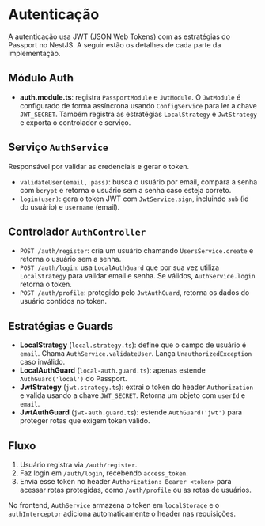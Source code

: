 # Autenticação

A autenticação usa JWT (JSON Web Tokens) com as estratégias do Passport no NestJS. A seguir estão os detalhes de cada parte da implementação.

## Módulo Auth

- **auth.module.ts**: registra `PassportModule` e `JwtModule`. O `JwtModule` é configurado de forma assíncrona usando `ConfigService` para ler a chave `JWT_SECRET`. Também registra as estratégias `LocalStrategy` e `JwtStrategy` e exporta o controlador e serviço.

## Serviço `AuthService`

Responsável por validar as credenciais e gerar o token.

- `validateUser(email, pass)`: busca o usuário por email, compara a senha com `bcrypt` e retorna o usuário sem a senha caso esteja correto.
- `login(user)`: gera o token JWT com `JwtService.sign`, incluindo `sub` (id do usuário) e `username` (email).

## Controlador `AuthController`

- `POST /auth/register`: cria um usuário chamando `UsersService.create` e retorna o usuário sem a senha.
- `POST /auth/login`: usa `LocalAuthGuard` que por sua vez utiliza `LocalStrategy` para validar email e senha. Se válidos, `AuthService.login` retorna o token.
- `POST /auth/profile`: protegido pelo `JwtAuthGuard`, retorna os dados do usuário contidos no token.

## Estratégias e Guards

- **LocalStrategy** (`local.strategy.ts`): define que o campo de usuário é `email`. Chama `AuthService.validateUser`. Lança `UnauthorizedException` caso inválido.
- **LocalAuthGuard** (`local-auth.guard.ts`): apenas estende `AuthGuard('local')` do Passport.
- **JwtStrategy** (`jwt.strategy.ts`): extrai o token do header `Authorization` e valida usando a chave `JWT_SECRET`. Retorna um objeto com `userId` e `email`.
- **JwtAuthGuard** (`jwt-auth.guard.ts`): estende `AuthGuard('jwt')` para proteger rotas que exigem token válido.

## Fluxo

1. Usuário registra via `/auth/register`.
2. Faz login em `/auth/login`, recebendo `access_token`.
3. Envia esse token no header `Authorization: Bearer <token>` para acessar rotas protegidas, como `/auth/profile` ou as rotas de usuários.

No frontend, `AuthService` armazena o token em `localStorage` e o `authInterceptor` adiciona automaticamente o header nas requisições.

